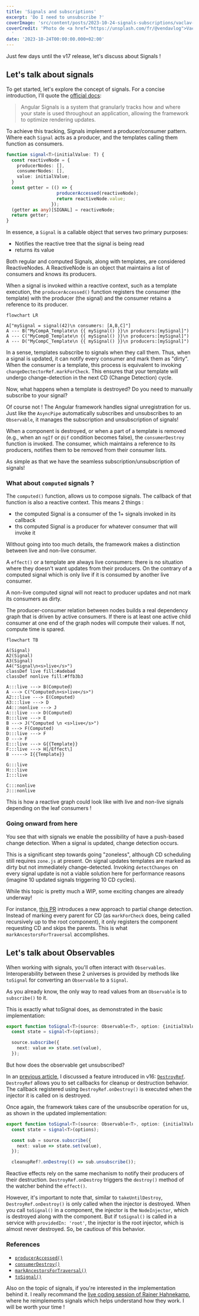 ```yaml
---
title: 'Signals and subscriptions'
excerpt: 'Do I need to unsubscribe ?'
coverImage: 'src/content/posts/2023-10-24-signals-subscriptions/vaclav-FKZZV17Kwhg-unsplash.jpg'
coverCredit: 'Photo de <a href="https://unsplash.com/fr/@vendavlog">Vaclav</a> sur <a href="https://unsplash.com/fr/photos/boite-etiquetee-rouge-vert-et-noir-FKZZV17Kwhg">Unsplash</a>
  '
date: '2023-10-24T00:00:00.000+02:00'
---
```


Just few days until the v17 release, let's discuss about Signals !

## Let's talk about signals

To get started, let's explore the concept of signals. For a concise introduction, I'll quote the [official docs](https://angular.io/guide/signals):

> Angular Signals is a system that granularly tracks how and where your state is used throughout an application, allowing the framework to optimize rendering updates.

To achieve this tracking, Signals implement a producer/consumer pattern. Where each `Signal` acts as a producer, and the templates calling them function as consumers.

```ts
function signal<T>(initialValue: T) {
  const reactiveNode = {
    producerNodes: [],
    consumerNodes: [],
    value: initialValue;
  }
  const getter = (() => {
                   producerAccessed(reactiveNode);
                   return reactiveNode.value;
                 });
  (getter as any)[SIGNAL] = reactiveNode;
  return getter;
}
```

In essence, a `Signal` is a callable object that serves two primary purposes:

* Notifies the reactive tree that the signal is being read
* returns its value  

Both regular and computed Signals, along with templates, are considered ReactiveNodes. A ReactiveNode is an object that maintains a list of consumers and knows its producers.

When a signal is invoked within a reactive context, such as a template execution, the `producerAccessed()` function registers the consumer (the template) with the producer (the signal) and the consumer retains a reference to its producer.

```mermaid
flowchart LR

A["mySignal = signal(42)\n consumers: [A,B,C]"]
A --- B("MyCompA_Template\n {{ mySignal() }}\n producers:[mySignal]")
A --- C("MyCompB_Template\n {{ mySignal() }}\n producers:[mySignal]")
A --- D("MyCompC_Template\n {{ mySignal() }}\n producers:[mySignal]")
```

In a sense, templates subscribe to signals when they call them. Thus, when a signal is updated, it can notify every consumer and mark them as "dirty". When the consumer is a template, this process is equivalent to invoking `changeDectectorRef.markForCheck`. This ensures that your template will undergo change-detection in the next CD (Change Detection) cycle.

Now, what happens when a template is destroyed? Do you need to manually subscribe to your signal?

Of course not ! The Angular framework handles signal unregistration for us. Just like the `AsyncPipe` automatically subscribes and unsubscribes to an `Observable`, it manages the subscription and unsubscription of signals!

When a component is destroyed, or when a part of a template is removed (e.g., when an `ngIf` or `@if` condition becomes false), the `consumerDestroy` function is invoked. The consumer, which maintains a reference to its producers, notifies them to be removed from their consumer lists.

As simple as that we have the seamless subscription/unsubscription of signals!

### What about `computed` signals ?

The `computed()` function, allows us to compose signals. The callback of that function is also a reactive context. This means 2 things :

* the computed Signal is a consumer of the 1+ signals invoked in its callback
* ths computed Signal is a producer for whatever consumer that will invoke it

Without going into too much details, the framework makes a distinction between live and non-live consumer.

A `effect()` or a template are always live consumers: there is no situation where they doesn't want updates from their producers.
On the contrary of a computed signal which is only live if it is consumed by another live consumer.

A non-live computed signal will not react to producer updates and not mark its consumers as dirty.

The producer-consumer relation between nodes builds a real dependency graph that is driven by active consumers. If there is at least one active child consumer at one end of the graph nodes will compute their values. If not, compute time is spared.

```mermaid
flowchart TB

A(Signal)
A2(Signal)
A3(Signal)
A4("Signal\n<s>live</s>")
classDef live fill:#adebad
classDef nonlive fill:#ffb3b3

A:::live ---> B(Computed)
A ---> C("Computed\n<s>live</s>")
A2:::live ---> E(Computed)
A3:::live ---> D
A4:::nonlive ---> J
A:::live ---> D(Computed)
B:::live ---> E
B ---> J("Computed \n <s>live</s>")
B ---> F(Computed)
D:::live ---> F
D ---> F
E:::live ---> G{{Template}}
F:::live ---> H[/Effect\]
B -----> I{{Template}} 

G:::live
H:::live
I:::live

C:::nonlive
J:::nonlive
```

This is how a reactive graph could look like with live and non-live signals depending on the leaf consumers !

### Going onward from here

You see that with signals we enable the possibility of have a push-based change detection.  When a signal is updated, change detection occurs.

This is a significant step towards going "zoneless", although CD scheduling still requires `zone.js` at present. On signal updates templates are marked as dirty but not immediately change-detected. Invoking `detectChanges` on every signal update is not a viable solution here for performance reasons (imagine 10 updated signals triggering 10 CD cycles).

While this topic is pretty much a WIP, some exciting changes are already underway!

For instance, [this PR](https://github.com/angular/angular/pull/52302) introduces a new approach to partial change detection. Instead of marking every parent for CD (as `markForCheck` does, being called recursively up to the root component), it only registers the component requesting CD and skips the parents. This is what `markAncestorsForTraversal` accomplishes.

## Let's talk about Observables

When working with signals, you'll often interact with `Observables`. Interoperability between these 2 universes is provided by methods like `toSignal` for converting an `Observable` to a `Signal`.

As you already know, the only way to read values from an `Observable` is to `subscribe()` to it.

This is exactly what toSignal does, as demonstrated in the basic implementation:

```ts
export function toSignal<T>(source: Observable<T>, option: {initialValue: T}): Signal<T> {
  const state = signal<T>(options);

  source.subscribe({
    next: value => state.set(value),
  });
```

But how does the observable get unsubscribed?

In an [previous article](blog/2023-09-30-lazy-loading-mockable), I discussed a feature introduced in v16: [`DestroyRef`](https://angular.io/api/core/DestroyRef). `DestroyRef` allows you to set callbacks for cleanup or destruction behavior. The callback registered using `DestroyRef.onDestroy()` is executed when the injector it is called on is destroyed.

Once again, the framework takes care of the unsubscribe operation for us, as shown in the updated implementation:

```ts
export function toSignal<T>(source: Observable<T>, option: {initialValue: T}): Signal<T> {
  const state = signal<T>(options);

  const sub = source.subscribe({
    next: value => state.set(value),
  });

  cleanupRef?.onDestroy(() => sub.unsubscribe());
```

Reactive effects rely on the same mechanism to notify their producers of their destruction. `DestroyRef.onDestroy` triggers the `destroy()` method of the watcher behind the `effect()`.

However, it's important to note that, similar to `takeUntilDestroy`, `DestroyRef.onDestroy()` is only called when the injector is destroyed. When you call `toSignal()` in a component, the injector is the `NodeInjector`, which is destroyed along with the component. But if `toSignal()` is called in a service with `providedIn: 'root'`, the injector is the root injector, which is almost never destroyed. So, be cautious of this behavior.

### References

* [`producerAccessed()`](https://github.com/angular/angular/blob/d82d58621ecc3ec4dfc40bccdb9daa7e646788e2/packages/core/primitives/signals/src/graph.ts#L185C40-L185C40)
* [`consumerDestroy()`](<https://github.com/angular/angular/blob/d82d58621ecc3ec4dfc40bccdb9daa7e646788e2/packages/core/primitives/signals/src/graph.ts#L372>)
* [`markAncestorsForTraversal()`](https://github.com/angular/angular/blob/d82d58621ecc3ec4dfc40bccdb9daa7e646788e2/packages/core/src/render3/util/view_utils.ts#L222C27-L222C27)
* [`toSignal()`](https://github.com/angular/angular/blob/d82d58621ecc3ec4dfc40bccdb9daa7e646788e2/packages/core/rxjs-interop/src/to_signal.ts#L96)

Also on the topic of signals, if you're interested in the implementation behind it. I really recommand the [live coding session of Rainer Hahnekamp](https://www.youtube.com/watch?v=6wWteAza_FY), where he reimplements signals which helps understand how they work. I will be worth your time !
